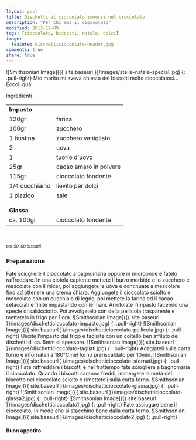 ```yaml
---
layout: post
title: Dischetti al cioccolato immersi nel cioccolato
description: "Per chi ama il cioccolato"
modified: 2013-12-09
tags: [cioccolato, biscotti, natale, dolci]
image:
  feature: dischetticioccolato-header.jpg
comments: true
share: true
---
```


![Smithsonian Image]({{ site.baseurl }}/images/stelle-natale-special.jpg)
{: .pull-right}
Mio marito mi aveva chiesto dei biscotti molto cioccolatosi... Eccoli quà!


<div class="ingredients">
  <div class="ingredients-title">Ingredienti</div>
  <table>
    <tbody>
      <tr>
        <td colspan="2"><b>Impasto</b></td>
      </tr>
      <tr>
        <td>120gr</td>
        <td>farina</td>
      </tr>
      <tr>
        <td>100gr</td>
        <td>zucchero</td>
      </tr>
      <tr>
        <td>1 bustina</td>
        <td>zucchero vanigliato</td>        
      </tr>
      <tr>
        <td>2</td>
        <td>uova</td>
      </tr>
      <tr>
        <td>1</td>
        <td>tuorlo d'uovo</td>
      </tr>
      <tr>
      	<td>25gr</td>
        <td>cacao amaro in polvere</td>
      </tr>
      <tr>
        <td>115gr</td>
        <td>cioccolato fondente</td>
      </tr>
      <tr>
        <td>1/4 cucchiaino</td>
        <td>lievito per dolci</td>
      </tr>
      <tr>
        <td>1 pizzico</td>
        <td>sale</td>
      </tr>
      <tr style="height: 15px;"></tr>
      <tr>          
        <td colspan="2"><b>Glassa</b></td>
      </tr>
      <tr>
        <td>ca. 100gr</td>
        <td>cioccolato fondente</td>       
      </tr>
    </tbody>
  </table>
  <br></br>
  <i class="pull-right" style="font-size: 80%;">per 50-60 biscotti</i>
</div>


<h3>
	<font color="grey">
		<i class="icon-cogs"></i>
	</font> Preparazione
</h3>

Fate sciogliere il cioccolato a bagnomaria oppure in microonde e fatelo raffreddare.
In una ciotola capiente mettete il burro morbido e lo zucchero e mescolate con il mixer, poi aggiungete le uova e continuate a mescolare fino ad ottenere una crema chiara. Aggiungete il cioccolato sciolto e mescolate con un cucchiaio di legno, poi mettete la farina ed il cacao setacciati e finite impastando con le mani. Arrotolate l'impasto facendo una specie di salsicciotto. Poi avvolgetelo con della pellicola trasparente e mettetelo in frigo per 1 ora.
![Smithsonian Image]({{ site.baseurl }}/images/dischetticioccolato-impasto.jpg)
{: .pull-right}
![Smithsonian Image]({{ site.baseurl }}/images/dischetticioccolato-pellicola.jpg)
{: .pull-right}
Uscite l'impasto dal frigo e tagliate con un coltello ben affilato dei dischetti di ca. 5mm di spessore.
![Smithsonian Image]({{ site.baseurl }}/images/dischetticioccolato-tagliati.jpg)
{: .pull-right}
Adagiateli sulla carta forno e infornateli a 180°C nel forno preriscaldato per 10min.
![Smithsonian Image]({{ site.baseurl }}/images/dischetticioccolato-sfornati.jpg)
{: .pull-right}
Fate raffreddare i biscotti e nel frattempo fate sciogliere a bagnomaria il cioccolato. Quando i biscotti saranno freddi, immergete la metà del biscotto nel cioccolato sciolto e rimetteteli sulla carta forno.
![Smithsonian Image]({{ site.baseurl }}/images/dischetticioccolato-glassa.jpg)
{: .pull-right}
![Smithsonian Image]({{ site.baseurl }}/images/dischetticioccolato-glassa2.jpg)
{: .pull-right}
![Smithsonian Image]({{ site.baseurl }}/images/dischetticioccolato1.jpg)
{: .pull-right}
Fate asciugare bene il cioccolato, in modo che si stacchino bene dalla carta forno.
![Smithsonian Image]({{ site.baseurl }}/images/dischetticioccolato2.jpg)
{: .pull-right}


<h4>Buon appetito
	<font color="red">
		<i class="icon-smile"></i>
	</font>
</h4>
